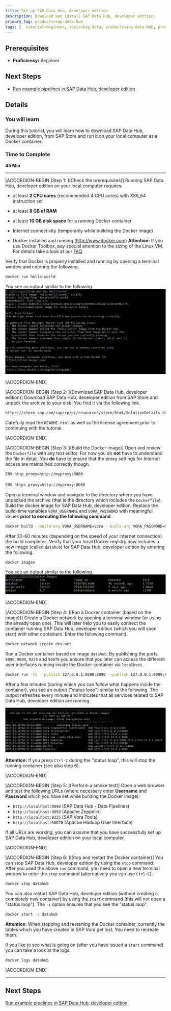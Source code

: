 ```yaml
---
title: Set up SAP Data Hub, developer edition
description: Download and install SAP Data Hub, developer edition.
primary_tag: products>sap-data-hub
tags: [  tutorial>beginner, topic>big-data, products>sap-data-hub, products>sap-vora ]
---
```


## Prerequisites  
 - **Proficiency:** Beginner

## Next Steps
 - [Run example pipelines in SAP Data Hub, developer edition](http://www.sap.com/developer/tutorials/datahub-docker-examples.html)


## Details
### You will learn  
During this tutorial, you will learn how to download SAP Data Hub, developer edition, from SAP Store and run it on your local computer as a Docker container.

### Time to Complete
**45 Min**

---

[ACCORDION-BEGIN [Step 1: ](Check the prerequisites)]
Running SAP Data Hub, developer edition on your local computer requires:

* at least **2 CPU cores** (recommended 4 CPU cores) with X86_64 instruction set

* at least **8 GB of RAM**

* at least **10 GB disk space** for a running Docker container

* Internet connectivity (temporarily while building the Docker image)

* Docker installed and running (http://www.docker.com)
  **Attention:** If you use Docker Toolbox, pay special attention to the sizing of the Linux VM. For details take a look at our [FAQ](http://blogs.sap.com/2017/12/06/faqs-for-sap-data-hub-developer-edition).

Verify that Docker is properly installed and running by opening a terminal window and entering the following.

```sh
docker run hello-world
```

You see an output similar to the following.
![picture_01](./datahub-docker-setup_01.png)  

[ACCORDION-END]

[ACCORDION-BEGIN [Step 2: ](Download SAP Data Hub, developer edition)]
Download SAP Data Hub, developer edition from SAP Store and unpack the archive to your disk. You find it via the following link.

```sh
https://store.sap.com/sap/cp/ui/resources/store/html/SolutionDetails.html?pid=0000014517
```

Carefully read the `README.html` as well as the license agreement prior to continuing with the tutorial.

[ACCORDION-END]


[ACCORDION-BEGIN [Step 3: ](Build the Docker image)]
Open and review the `Dockerfile` with any text editor. For now you do **not** have to understand the file in detail. You **do** have to ensure that the proxy settings for Internet access are maintained correctly though.

```sh
ENV http_proxy=http://myproxy:8080

ENV https_proxy=http://myproxy:8080
```

Open a terminal window and navigate to the directory where you have unpacked the archive (that is the directory which includes the `Dockerfile`). Build the docker image for SAP Data Hub, developer edition. Replace the build-time variables `VORA_USERNAME` and `VORA_PASSWORD` with meaningful values **prior to executing the following command**.

```sh
docker build --build-arg VORA_USERNAME=vora --build-arg VORA_PASSWORD=SomeNicePassword19920706 --tag datahub .
```

After 30-60 minutes (depending on the speed of your internet connection) the build completes. Verify that your local Docker registry now includes a new image (called `datahub`) for SAP Data Hub, developer edition by entering the following.

```sh
docker images
```
You see an output similar to the following.
![picture_02](./datahub-docker-setup_02.png)  

[ACCORDION-END]

[ACCORDION-BEGIN [Step 4: ](Run a Docker container (based on the image))]
Create a Docker network by opening a terminal window (or using the already open one). This will later help you to easily connect the container running SAP Data Hub, developer edition (which you will soon start) with other containers. Enter the following command.

```sh
docker network create dev-net
```

Run a Docker container based on image `datahub`. By publishing the ports `8090`, `9099`, `9225` and `50070` you ensure that you later can access the different user interfaces running inside the Docker container via `localhost`.

```sh
docker run -ti --publish 127.0.0.1:8090:8090 --publish 127.0.0.1:9099:9099 --publish 127.0.0.1:9225:9225 --publish 127.0.0.1:50070:50070 --name datahub --hostname datahub --network dev-net datahub run --agree-to-sap-license --hdfs --zeppelin
```

After a few minutes (during which you can follow what happens inside the container), you see an output ("status loop") similar to the following. The output refreshes every minute and indicates that all services related to SAP Data Hub, developer edition are running.

![picture_03](./datahub-docker-setup_03.png)  

**Attention:** If you press `Ctrl-C` during the "status loop", this will stop the running container (see also step 6).

[ACCORDION-END]

[ACCORDION-BEGIN [Step 5: ](Perform a smoke test)]
Open a web browser and test the following URLs (where necessary enter **Username** and **Password** which you have set while building the Docker image):

* `http://localhost:8090` (SAP Data Hub - Data Pipelines)
* `http://localhost:9099` (Apache Zeppelin)
* `http://localhost:9225` (SAP Vora Tools)
* `http://localhost:50070` (Apache Hadoop User Interface)

If all URLs are working, you can assume that you have successfully set up SAP Data Hub, developer edition on your local computer.

[ACCORDION-END]

[ACCORDION-BEGIN [Step 6: ](Stop and restart the Docker container)]
You can stop SAP Data Hub, developer edition by using the `stop` command. After you used the above `run` command, you need to open a new terminal window to enter the `stop` command (alternatively you can use `Ctrl-C`).

```sh
docker stop datahub
```

You can also restart SAP Data Hub, developer edition (without creating a completely new container) by using the `start` command (this will not open a "status loop"). The `-i` option ensures that you see the "status loop".

```sh
docker start -i datahub
```

**Attention**: When stopping and restarting the Docker container, currently the tables which you have created in SAP Vora get lost. You need to recreate them.


If you like to see what is going on (after you have issued a `start` command) you can take a look at the logs.

```sh
docker logs datahub
```

[ACCORDION-END]

---

## Next Steps
[Run example pipelines in SAP Data Hub, developer edition](http://www.sap.com/developer/tutorials/datahub-docker-examples.html)
